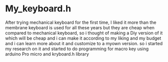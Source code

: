 # My_keyboard.h
After trying mechanical keyboard for the first time,
I liked it more than the membrane keyboard is used for all these years but they are cheap when compared to mechanical keyboard,
so i thought of making a Diy version of it which will be cheap and i can make it according to my liking and my budget 
and i can learn more about it and customize to a myown version.
so i started my research on it and started to do programming for macro key using arduino Pro micro and kryboard.h library
